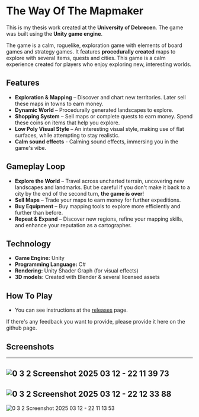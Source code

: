 # **The Way Of The Mapmaker**  

This is my thesis work created at the **University of Debrecen**. The game was built using the **Unity game engine**.

The game is a calm, roguelike, exploration game with elements of board games and strategy games. It features **procedurally created** maps to explore with several items, quests and cities. This game is a calm experience created for players who enjoy exploring new, interesting worlds.

## **Features**  
- **Exploration & Mapping** – Discover and chart new territories. Later sell these maps in towns to earn money.  
- **Dynamic World** – Procedurally generated landscapes to explore.  
- **Shopping System** – Sell maps or complete quests to earn money. Spend these coins on items that help you explore.  
- **Low Poly Visual Style** – An interesting visual style, making use of flat surfaces, while attempting to stay realistic.
- **Calm sound effects** - Calming sound effects, immersing you in the game's vibe.

## **Gameplay Loop**  

- **Explore the World** – Travel across uncharted terrain, uncovering new landscapes and landmarks. But be careful if you don't make it back to a city by the end of the second turn, **the game is over**!  
- **Sell Maps** – Trade your maps to earn money for further expeditions.  
- **Buy Equipment** – Buy mapping tools to explore more efficiently and further than before.  
- **Repeat & Expand** – Discover new regions, refine your mapping skills, and enhance your reputation as a cartographer.

## **Technology**  

- **Game Engine:** Unity  
- **Programming Language:** C#  
- **Rendering:** Unity Shader Graph (for visual effects)  
- **3D models:** Created with Blender & several licensed assets

## **How To Play**  
- You can see instructions at the [releases](https://github.com/SimonBalint03/thesiswork/releases) page.

If there's any feedback you want to provide, please provide it here on the github page.
## **Screenshots** 
---
![0 3 2 Screenshot 2025 03 12 - 22 11 39 73](https://github.com/user-attachments/assets/6fcc8a44-0ee6-454c-950f-d9d57e5f59af)
---
![0 3 2 Screenshot 2025 03 12 - 22 12 33 88](https://github.com/user-attachments/assets/bca8484b-6af3-44ee-8ec9-46236d632b68)
---
![0 3 2 Screenshot 2025 03 12 - 22 11 13 53](https://github.com/user-attachments/assets/1fafea0b-50fb-4756-95c9-ec1f947547a6)
